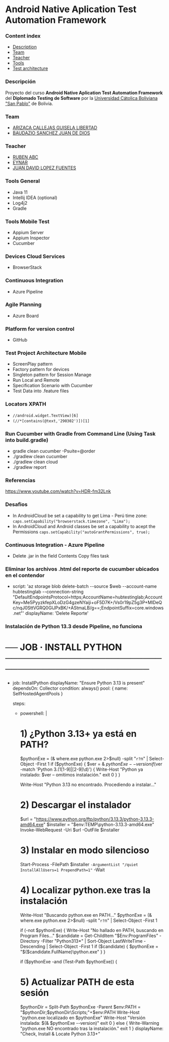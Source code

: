 # Android Native Aplication  Test Automation Framework

### Content index

- [Description](#descripcion)
- [Team](#integrantes)
- [Teacher](#teacher)
- [Tools](#tools)
- [Test architecture](#test-architecture)

### Descripción

Proyecto del curso **Android Native Aplication Test Automation Framework** del **Diplomado Testing de Software**
por la [Universidad Cátolica Boliviana "San Pablo"](https://lpz.ucb.edu.bo/) de Bolivia.

### Team

- [ARIZACA CALLEJAS GUISELA LIBERTAD](https://www.linkedin.com/in/guisela-arizaca/)
- [BAUDAZIO SANCHEZ JUAN DE DIOS](https://www.linkedin.com/in/juandediosbaudaziosanchez/)

### Teacher

- [RUBEN ABC ](https://www.linkedin.com/in/juan-david-lopez/)
- [EYNAR ](https://www.linkedin.com/in/juan-david-lopez/)
- [JUAN DAVID LOPEZ FUENTES](https://www.linkedin.com/in/juan-david-lopez/)

### Tools General

- Java 11
- Intellij IDEA (optional)
- Log4j2
- Gradle

### Tools Mobile Test

- Appium Server
- Appium Inspector
- Cucumber

### Devices Cloud Services

- BrowserStack

### Continuous Integration

- Azure Pipeline

### Agile Planning

- Azure Board

### Platform for version control

- GitHub

### Test Project Architecture Mobile

- ScreenPlay pattern
- Factory pattern for devices
- Singleton pattern for Session Manage
- Run Local and Remote
- Specification Scenario with Cucumber
- Test Data into .feature files

### Locators XPATH

- `//android.widget.TextView)[6]`
- `(//*[contains(@text,'290302')])[1]`

### Run Cucumber with Gradle from Command Line (Using Task into build.gradle)

- gradle clean cucumber -Psuite=@order
- ./gradlew clean cucumber
- ./gradlew clean cloud
- ./gradlew report

### Referencias

https://www.youtube.com/watch?v=HDR-fm32Lnk

### Desafios

- In AndroidCloud be set a capability to get Lima - Perú time
  zone: `caps.setCapability("browserstack.timezone", "Lima");`
- In AndroidCloud and Android classes be set a capability to acept the
  Permissions `caps.setCapability("autoGrantPermissions", true);`

### Continuous Integration - Azure Pipeline

- Delete .jar in the field Contents Copy files task

### Eliminar los archivos .html del reporte de cucumber ubicados en el contendor
- script: 'az storage blob delete-batch --source $web --account-name hubtestinglab --connection-string "DefaultEndpointsProtocol=https;AccountName=hubtestinglab;AccountKey=Me5PyyzkfepXLoDzG4gzeNYaiji+oF5D7K+/Vs0r19pZ5g3P+MlDeQc/nqJ0SttVGRQ0GlJPxBK/+AStmaLB/g==;EndpointSuffix=core.windows.net"'
  displayName: 'Delete Reporte'

### Instalación de Python 13.3 desde Pipeline, no funciona
# ── JOB · INSTALL PYTHON ────────────────────────────────────────────────
- job: InstallPython
  displayName: "Ensure Python 3.13 is present"
  dependsOn: Collector
  condition: always()
  pool: { name: SelfHostedAgentPools }

  steps:
  - powershell: |
    # 1) ¿Python 3.13+ ya está en PATH?
    $pythonExe = (& where.exe python.exe 2>$null) -split "`r?`n" | Select-Object -First 1
    if ($pythonExe) {
    $ver = & $pythonExe --version
    if ($ver -match 'Python 3\.(1[1-9]|[2-9]\d)') {
    Write-Host "Python ya instalado: $ver – omitimos instalación."
    exit 0
    }
    }

    Write-Host "Python 3.13 no encontrado. Procediendo a instalar…"

    # 2) Descargar el instalador
    $url       = "https://www.python.org/ftp/python/3.13.3/python-3.13.3-amd64.exe"
    $installer = "$env:TEMP\python-3.13.3-amd64.exe"
    Invoke-WebRequest -Uri $url -OutFile $installer

    # 3) Instalar en modo silencioso
    Start-Process -FilePath $installer `
    -ArgumentList "/quiet InstallAllUsers=1 PrependPath=1" `
    -Wait

    # 4) Localizar python.exe tras la instalación
    Write-Host "Buscando python.exe en PATH…"
    $pythonExe = (& where.exe python.exe 2>$null) -split "`r?`n" | Select-Object -First 1

    if (-not $pythonExe) {
    Write-Host "No hallado en PATH, buscando en Program Files…"
    $candidate = Get-ChildItem "$Env:ProgramFiles" -Directory -Filter "Python313*" |
    Sort-Object LastWriteTime -Descending |
    Select-Object -First 1
    if ($candidate) { $pythonExe = "$($candidate.FullName)\python.exe" }
    }

    if ($pythonExe -and (Test-Path $pythonExe)) {
    # 5) Actualizar PATH de esta sesión
    $pythonDir = Split-Path $pythonExe -Parent
    $env:PATH = "$pythonDir;$pythonDir\Scripts;"+$env:PATH
    Write-Host "python.exe localizado en $pythonExe"
    Write-Host "Versión instalada: $(& $pythonExe --version)"
    exit 0
    } else {
    Write-Warning "python.exe NO encontrado tras la instalación."
    exit 1
    }
    displayName: "Check, Install & Locate Python 3.13+"


